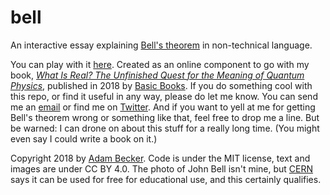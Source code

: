 # bell
An interactive essay explaining [Bell's theorem](https://en.wikipedia.org/wiki/Bell%27s_theorem) in non-technical language.

You can play with it [here](http://freelanceastro.github.io/bell).
Created as an online component to go with my book, [_What Is Real? The Unfinished Quest for the Meaning of Quantum Physics_](http://freelanceastrophysicist.com/whatisreal), published in 2018 by [Basic Books](http://basicbooks.com).
If you do something cool with this repo, or find it useful in any way, please do let me know. You can send me an [email](http://freelanceastrophysicist.com/contact) or find me on [Twitter](http://twitter.com/freelanceastro).
And if you want to yell at me for getting Bell's theorem wrong or something like that, feel free to drop me a line. But be warned: I can drone on about this stuff for a really long time. (You might even say I could write a book on it.)

Copyright 2018 by [Adam Becker](http://freelanceastro.com). Code is under the MIT license, text and images are under CC BY 4.0. The photo of John Bell isn't mine, but [CERN](https://cds.cern.ch/record/2151358?ln=en) says it can be used for free for educational use, and this certainly qualifies.